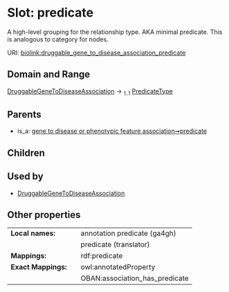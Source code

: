 
# Slot: predicate


A high-level grouping for the relationship type. AKA minimal predicate. This is analogous to category for nodes.

URI: [biolink:druggable_gene_to_disease_association_predicate](https://w3id.org/biolink/vocab/druggable_gene_to_disease_association_predicate)


## Domain and Range

[DruggableGeneToDiseaseAssociation](DruggableGeneToDiseaseAssociation.md) &#8594;  <sub>1..1</sub> [PredicateType](types/PredicateType.md)

## Parents

 *  is_a: [gene to disease or phenotypic feature association➞predicate](gene_to_disease_or_phenotypic_feature_association_predicate.md)

## Children


## Used by

 * [DruggableGeneToDiseaseAssociation](DruggableGeneToDiseaseAssociation.md)

## Other properties

|  |  |  |
| --- | --- | --- |
| **Local names:** | | annotation predicate (ga4gh) |
|  | | predicate (translator) |
| **Mappings:** | | rdf:predicate |
| **Exact Mappings:** | | owl:annotatedProperty |
|  | | OBAN:association_has_predicate |

